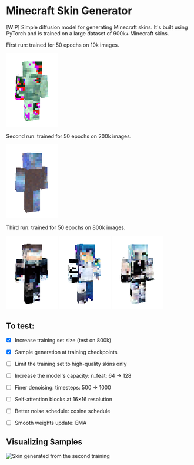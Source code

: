 # Minecraft Skin Generator

[WIP] Simple diffusion model for generating Minecraft skins. It's built using PyTorch and is trained on a large dataset of 900k+ Minecraft skins.

First run:
trained for 50 epochs on 10k images.

![Skin generated from the first training](assets/diffuser.png)

Second run:
trained for 50 epochs on 200k images.

![Skin generated from the second training](assets/diffuser_2.png)

Third run:
trained for 50 epochs on 800k images.

![Skin generated from the second training](assets/diff.png)
![Skin generated from the second training](assets/diff2.png)
![Skin generated from the second training](assets/diff3.png)


## To test:
- [x] Increase training set size (test on 800k)
- [x] Sample generation at training checkpoints
- [ ] Limit the training set to high-quality skins only
- [ ] Increase the model's capacity: n_feat: 64 → 128 
- [ ] Finer denoising: timesteps: 500 → 1000
- [ ] Self-attention blocks at 16×16 resolution
- [ ] Better noise schedule: cosine schedule
- [ ] Smooth weights update: EMA


## Visualizing Samples
![Skin generated from the second training](assets/generation_process.gif)